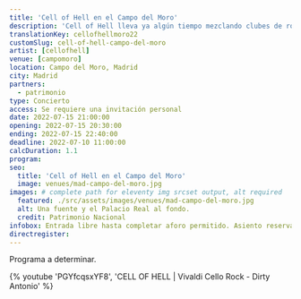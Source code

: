 ```yaml
---
title: 'Cell of Hell en el Campo del Moro'
description: 'Cell of Hell lleva ya algún tiempo mezclando clubes de rock duro y festivales de música clásica en Suiza y Alemania. Ahora les damos la bienvenida a Madrid.'
translationKey: cellofhellmoro22
customSlug: cell-of-hell-campo-del-moro
artist: [cellofhell]
venue: [campomoro]
location: Campo del Moro, Madrid
city: Madrid
partners:
  - patrimonio
type: Concierto
access: Se requiere una invitación personal
date: 2022-07-15 21:00:00
opening: 2022-07-15 20:30:00
ending: 2022-07-15 22:40:00
deadline: 2022-07-10 11:00:00
calcDuration: 1.1
program:
seo:
  title: 'Cell of Hell en el Campo del Moro'
  image: venues/mad-campo-del-moro.jpg
images: # complete path for eleventy img srcset output, alt required
  featured: ./src/assets/images/venues/mad-campo-del-moro.jpg
  alt: Una fuente y el Palacio Real al fondo.
  credit: Patrimonio Nacional
infobox: Entrada libre hasta completar aforo permitido. Asiento reservado solo con invitación personal de la Fundación Goethe.
directregister:
---
```


Programa a determinar.

{% youtube 'PGYfcqsxYF8', 'CELL OF HELL | Vivaldi Cello Rock - Dirty Antonio' %}
